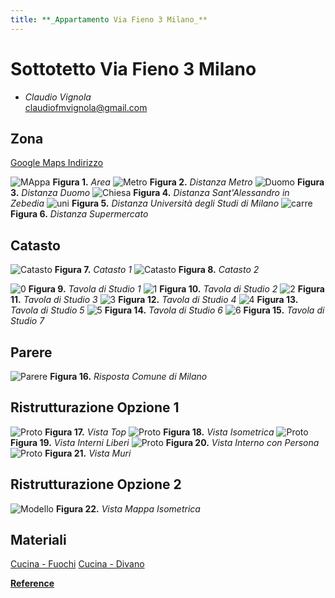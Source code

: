 ```yaml
---
title: **_Appartamento Via Fieno 3 Milano_**
---
```


# Sottotetto Via Fieno 3 Milano
* _Claudio Vignola_     
claudiofmvignola@gmail.com

## Zona
[Google Maps Indirizzo](https://www.google.com/maps/place/Via+Fieno,+3,+20123+Milano+MI,+Italy/@45.4598077,9.1848355,17z/data=!3m1!4b1!4m5!3m4!1s0x4786c6aa3bcde1b9:0xaaa0deb4782300b2!8m2!3d45.459804!4d9.1870295)

![MAppa](/Mappa.jpg)
**Figura 1.** _Area_
![Metro](/Metro.jpg)
**Figura 2.** _Distanza Metro_
![Duomo](/Duomo.jpg)
**Figura 3.** _Distanza Duomo_
![Chiesa](/Chiesa.jpg)
**Figura 4.** _Distanza Sant'Alessandro in Zebedia_
![uni](/uni.jpg)
**Figura 5.** _Distanza Università degli Studi di Milano_
![carre](/carre.jpg)
**Figura 6.** _Distanza Supermercato_

## Catasto
![Catasto](/0001.jpg)
**Figura 7.** _Catasto 1_
![Catasto](/0002.jpg)
**Figura 8.** _Catasto 2_


![0](/T_00.jpg)
**Figura 9.** _Tavola di Studio 1_
![1](/T_01.jpg)
**Figura 10.** _Tavola di Studio 2_
![2](/T_02.jpg)
**Figura 11.** _Tavola di Studio 3_
![3](/T_03.jpg)
**Figura 12.** _Tavola di Studio 4_
![4](/T_04.jpg)
**Figura 13.** _Tavola di Studio 5_
![5](/T_05.jpg)
**Figura 14.** _Tavola di Studio 6_
![6](/T_06.jpg)
**Figura 15.** _Tavola di Studio 7_


## Parere
![Parere](/parere.jpg)
**Figura 16.** _Risposta Comune di Milano_


## Ristrutturazione Opzione 1
![Proto](/Proto1.jpg)
**Figura 17.** _Vista Top_
![Proto](/Proto2.jpg)
**Figura 18.** _Vista Isometrica_
![Proto](/Proto3.jpg)
**Figura 19.** _Vista Interni Liberi_
![Proto](/Proto3_1.jpg)
**Figura 20.** _Vista Interno con Persona_
![Proto](/Proto4.jpg)
**Figura 21.** _Vista Muri_

## Ristrutturazione Opzione 2
![Modello](/Modello2_1.jpg)
**Figura 22.** _Vista Mappa Isometrica_

## Materiali

[Cucina - Fuochi](https://www.google.com/maps/place/Via+Fieno,+3,+20123+Milano+MI,+Italy/@45.4598077,9.1848355,17z/data=!3m1!4b1!4m5!3m4!1s0x4786c6aa3bcde1b9:0xaaa0deb4782300b2!8m2!3d45.459804!4d9.1870295)
[Cucina - Divano](https://www.bludot.com/the-diplomat-sleeper-sofa.html)



[**Reference**](/Reference)



